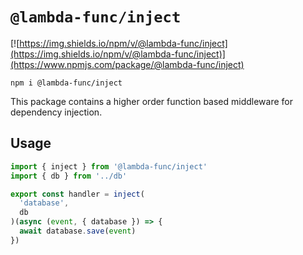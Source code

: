 # `@lambda-func/inject`

[![https://img.shields.io/npm/v/@lambda-func/inject](https://img.shields.io/npm/v/@lambda-func/inject)](https://www.npmjs.com/package/@lambda-func/inject)

```shell
npm i @lambda-func/inject
```

This package contains a higher order function based middleware for dependency injection.

## Usage

```typescript
import { inject } from '@lambda-func/inject'
import { db } from '../db'

export const handler = inject(
  'database',
  db
)(async (event, { database }) => {
  await database.save(event)
})
```
